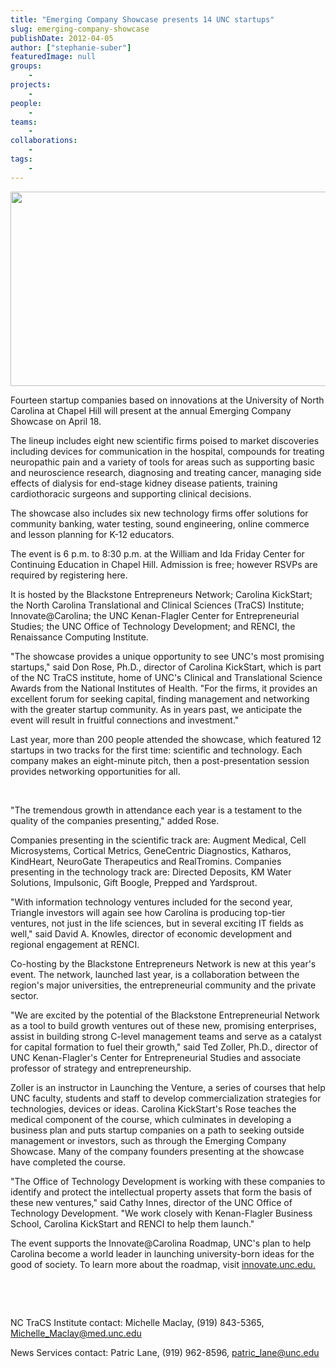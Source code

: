 ```yaml
---
title: "Emerging Company Showcase presents 14 UNC startups"
slug: emerging-company-showcase
publishDate: 2012-04-05
author: ["stephanie-suber"]
featuredImage: null
groups:
    - 
projects:
    - 
people:
    - 
teams: 
    - 
collaborations:
    - 
tags:
    -
---
```

<a href="https://www.renci.org/wp-content/uploads/2012/04/innovation-img.jpg"><img class="size-large wp-image-12067 alignleft" title="innovation-img" alt="" src="https://www.renci.org/wp-content/uploads/2013/11/innovation-img.jpg" width="640" height="311" /></a>

Fourteen startup companies based on innovations at the University of North Carolina at Chapel Hill will present at the annual Emerging Company Showcase on April 18.



The lineup includes eight new scientific firms poised to market discoveries including devices for communication in the hospital, compounds for treating neuropathic pain and a variety of tools for areas such as supporting basic and neuroscience research, diagnosing and treating cancer, managing side effects of dialysis for end-stage kidney disease patients, training cardiothoracic surgeons and supporting clinical decisions.

The showcase also includes six new technology firms offer solutions for community banking, water testing, sound engineering, online commerce and lesson planning for K-12 educators.

The event is 6 p.m. to 8:30 p.m. at the William and Ida Friday Center for Continuing Education in Chapel Hill. Admission is free; however RSVPs are required by registering here.

It is hosted by the Blackstone Entrepreneurs Network; Carolina KickStart; the North Carolina Translational and Clinical Sciences (TraCS) Institute; Innovate@Carolina; the UNC Kenan-Flagler Center for Entrepreneurial Studies; the UNC Office of Technology Development; and RENCI, the Renaissance Computing Institute.

"The showcase provides a unique opportunity to see UNC's most promising startups," said Don Rose, Ph.D., director of Carolina KickStart, which is part of the NC TraCS institute, home of UNC's Clinical and Translational Science Awards from the National Institutes of Health. "For the firms, it provides an excellent forum for seeking capital, finding management and networking with the greater startup community. As in years past, we anticipate the event will result in fruitful connections and investment."

Last year, more than 200 people attended the showcase, which featured 12 startups in two tracks for the first time: scientific and technology. Each company makes an eight-minute pitch, then a post-presentation session provides networking opportunities for all.

&nbsp;

"The tremendous growth in attendance each year is a testament to the quality of the companies presenting," added Rose.

Companies presenting in the scientific track are: Augment Medical, Cell Microsystems, Cortical Metrics, GeneCentric Diagnostics, Katharos, KindHeart, NeuroGate Therapeutics and RealTromins. Companies presenting in the technology track are: Directed Deposits, KM Water Solutions, Impulsonic, Gift Boogle, Prepped and Yardsprout.

"With information technology ventures included for the second year, Triangle investors will again see how Carolina is producing top-tier ventures, not just in the life sciences, but in several exciting IT fields as well," said David A. Knowles, director of economic development and regional engagement at RENCI.

Co-hosting by the Blackstone Entrepreneurs Network is new at this year's event. The network, launched last year, is a collaboration between the region's major universities, the entrepreneurial community and the private sector.

"We are excited by the potential of the Blackstone Entrepreneurial Network as a tool to build growth ventures out of these new, promising enterprises, assist in building strong C-level management teams and serve as a catalyst for capital formation to fuel their growth," said Ted Zoller, Ph.D., director of UNC Kenan-Flagler's Center for Entrepreneurial Studies and associate professor of strategy and entrepreneurship.

Zoller is an instructor in Launching the Venture, a series of courses that help UNC faculty, students and staff to develop commercialization strategies for technologies, devices or ideas. Carolina KickStart's Rose teaches the medical component of the course, which culminates in developing a business plan and puts startup companies on a path to seeking outside management or investors, such as through the Emerging Company Showcase. Many of the company founders presenting at the showcase have completed the course.

"The Office of Technology Development is working with these companies to identify and protect the intellectual property assets that form the basis of these new ventures," said Cathy Innes, director of the UNC Office of Technology Development. "We work closely with Kenan-Flagler Business School, Carolina KickStart and RENCI to help them launch."

The event supports the Innovate@Carolina Roadmap, UNC's plan to help Carolina become a world leader in launching university-born ideas for the good of society. To learn more about the roadmap, visit <a href="http://innovate.unc.edu">innovate.unc.edu.</a>

&nbsp;

&nbsp;

NC TraCS Institute contact: Michelle Maclay, (919) 843-5365, Michelle_Maclay@med.unc.edu

News Services contact: Patric Lane, (919) 962-8596, <a href="mailto:patric_lane@unc.edu">patric_lane@unc.edu</a>

<!-- old tags
    ["Carolina Launch Pad","Emerging Company Showcase","Impulsonic","Innovation"]
-->
